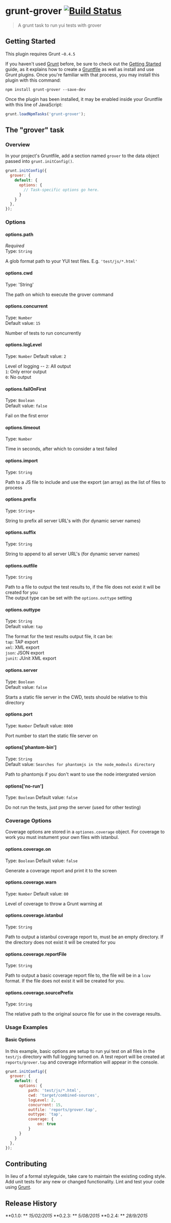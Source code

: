 # grunt-grover  [![Build Status](https://travis-ci.org/MarshallOfSound/grunt-grover.svg?branch=master)](https://travis-ci.org/MarshallOfSound/grunt-grover)

> A grunt task to run yui tests with grover

## Getting Started
This plugin requires Grunt `~0.4.5`

If you haven't used [Grunt](http://gruntjs.com/) before, be sure to check out the [Getting Started](http://gruntjs.com/getting-started) guide, as it explains how to create a [Gruntfile](http://gruntjs.com/sample-gruntfile) as well as install and use Grunt plugins. Once you're familiar with that process, you may install this plugin with this command:

```shell
npm install grunt-grover --save-dev
```

Once the plugin has been installed, it may be enabled inside your Gruntfile with this line of JavaScript:

```js
grunt.loadNpmTasks('grunt-grover');
```

## The "grover" task

### Overview
In your project's Gruntfile, add a section named `grover` to the data object passed into `grunt.initConfig()`.

```js
grunt.initConfig({
  grover: {
    default: {
      options: {
        // Task-specific options go here.
      }
    }
  },
});
```

### Options

#### options.path
*Required*  
Type: `String`

A glob format path to your YUI test files.  E.g. `'test/js/*.html'`

#### options.cwd
Type: 'String'

The path on which to execute the grover command

#### options.concurrent
Type: `Number`  
Default value: `15`

Number of tests to run concurrently

#### options.logLevel
Type: `Number`
Default value: `2`

Level of logging --
`2`: All output  
`1`: Only error output  
`0`: No output

#### options.failOnFirst
Type: `Boolean`  
Default value: `false`

Fail on the first error

#### options.timeout
Type: `Number`

Time in seconds, after which to consider a test failed

#### options.import
Type: `String`

Path to a JS file to include and use the export (an array) as the list of files to process

#### options.prefix
Type: `String`=

String to prefix all server URL's with (for dynamic server names)

#### options.suffix
Type: `String`

String to append to all server URL's (for dynamic server names)

#### options.outfile
Type: `String`

Path to a file to output the test results to, if the file does not exist it will be created for you  
The output type can be set with the `options.outtype` setting

#### options.outtype
Type: `String`  
Default value: `tap`

The format for the test results output file, it can be:  
`tap`: TAP export  
`xml`: XML export  
`json`: JSON export  
`junit`: JUnit XML export  

#### options.server
Type: `Boolean`  
Default value: `false`

Starts a static file server in the CWD, tests should be relative to this directory

#### options.port
Type: `Number`
Default value: `8000`

Port number to start the static file server on

#### options['phantom-bin']
Type: `String`  
Default value: `Searches for phantomjs in the node_modeuls directory`

Path to phantomjs if you don't want to use the node intergrated version

#### options['no-run']
Type: `Boolean`
Default value: `false`

Do not run the tests, just prep the server (used for other testing)

### Coverage Options

Coverage options are stored in a `optiones.coverage` object.  For coverage to work you must instument your own files with istanbul.

#### options.coverage.on
Type: `Boolean`
Default value: `false`

Generate a coverage report and print it to the screen

#### options.coverage.warn
Type: `Number`
Default value: `80`

Level of coverage to throw a Grunt warning at

#### options.coverage.istanbul
Type: `String`

Path to output a istanbul coverage report to, must be an empty directory.  If the directory does not exist it will be created for you

#### options.coverage.reportFile
Type: `String`

Path to output a basic coverage report file to, the file will be in a `lcov` format.  If the file does not exist it will be created for you.

#### options.coverage.sourcePrefix
Type: `String`

The relative path to the original source file for use in the coverage results.

### Usage Examples

#### Basic Options
In this example, basic options are setup to run yui test on all files in the `test/js` directory with full logging turned on.  A test report will be created at `reports/grover.tap` and coverage information will appear in the console.

```js
grunt.initConfig({
  grover: {
    default: {
      options: {
          path: 'test/js/*.html',
          cwd: 'target/combined-sources',
          logLevel: 2,
          concurrent: 15,
          outfile: 'reports/grover.tap',
          outtype: 'tap',
          coverage: {
              on: true
          }
      }
    }
  },
});
```

## Contributing
In lieu of a formal styleguide, take care to maintain the existing coding style. Add unit tests for any new or changed functionality. Lint and test your code using [Grunt](http://gruntjs.com/).

## Release History
**0.1.0: ** *15/02/2015*
**0.2.3: ** *5/08/2015*
**0.2.4: ** *28/9/2015*
